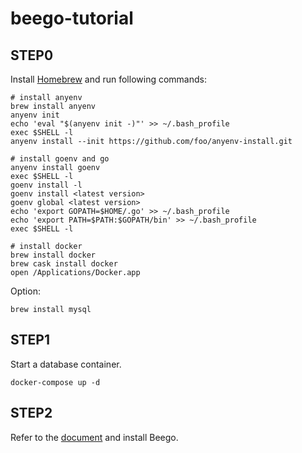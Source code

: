 # beego-tutorial

## STEP0

Install [Homebrew](https://brew.sh/index_ja) and run following commands:

```
# install anyenv
brew install anyenv
anyenv init
echo 'eval "$(anyenv init -)"' >> ~/.bash_profile
exec $SHELL -l
anyenv install --init https://github.com/foo/anyenv-install.git

# install goenv and go
anyenv install goenv
exec $SHELL -l
goenv install -l
goenv install <latest version>
goenv global <latest version>
echo 'export GOPATH=$HOME/.go' >> ~/.bash_profile
echo 'export PATH=$PATH:$GOPATH/bin' >> ~/.bash_profile
exec $SHELL -l

# install docker
brew install docker
brew cask install docker
open /Applications/Docker.app
```

Option:

```
brew install mysql
```

## STEP1

Start a database container.

```
docker-compose up -d
```

## STEP2

Refer to the [document](https://beego.me/docs/install#installing-beego) and install Beego.
